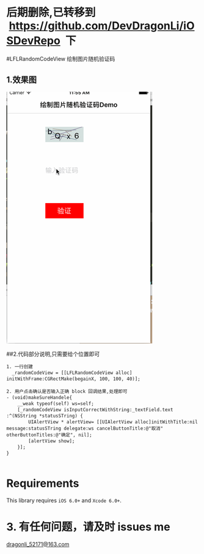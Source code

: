 # 后期删除,已转移到  https://github.com/DevDragonLi/iOSDevRepo  下 
#LFLRandomCodeView 绘制图片随机验证码

## 1.效果图
![效果图](./1.gif)


##2.代码部分说明,只需要给个位置即可

```
1. 一行创建
  _randomCodeView = [[LFLRandomCodeView alloc] initWithFrame:CGRectMake(begainX, 100, 100, 40)];

2. 用户点击确认是否输入正确 block 回调结果,处理即可 
- (void)makeSureHandele{
    __weak typeof(self) ws=self;
    [_randomCodeView isInputCorrectWithString:_textField.text :^(NSString *statusSTring) {
        UIAlertView * alertView= [[UIAlertView alloc]initWithTitle:nil message:statusSTring delegate:ws cancelButtonTitle:@"取消" otherButtonTitles:@"确定", nil];
        [alertView show];
    }];
}


```
  
Requirements
==============
This library requires `iOS 6.0+` and `Xcode 6.0+`.

# 3. 有任何问题，请及时 issues me 
 <dragonli_52171@163.com>   
